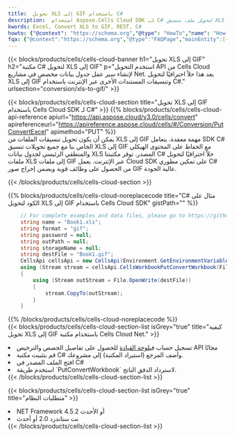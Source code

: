 ```yaml
---
title:  تحويل XLS إلى GIF باستخدام C#
description:  استخدام Aspose.Cells Cloud SDK لـ C# لتحويل ملف بتنسيق XLS إلى ملف بتنسيق GIF.
kwords: Excel, Convert XLS to GIF, REST, C#
howto: {"@context": "https://schema.org","@type": "HowTo","name": "How to convert XLS to GIF using the Cells Cloud Net library.","description": "How to convert XLS to GIF using the Cells Cloud Net library.","image": {"@type": "ImageObject"},"url": "/net/conversion/xls-to-gif/","step": [{ "@type": "HowToStep","name": "How to convert XLS to GIF using the Cells Cloud Net library. step 1", "image": {"@type": "ImageObject",},"url": "/net/conversion/xls-to-gif/","text": "Register an account at <a href='https://dashboard.aspose.cloud/'>Dashboard</a> to get free API quota & authorization details",},{ "@type": "HowToStep","name": "How to convert XLS to GIF using the Cells Cloud Net library. step 1", "image": {"@type": "ImageObject",},"url": "/net/conversion/xls-to-gif/","text": "Install C# library and add the reference (import the library) to your project.",},{ "@type": "HowToStep","name": "How to convert XLS to GIF using the Cells Cloud Net library. step 1", "image": {"@type": "ImageObject",},"url": "/net/conversion/xls-to-gif/","text": "Open the source file in C#",},{ "@type": "HowToStep","name": "How to convert XLS to GIF using the Cells Cloud Net library. step 1", "image": {"@type": "ImageObject",},"url": "/net/conversion/xls-to-gif/","text": "Use the `PutConvertWorkbook` method to retrieve the resulting stream.",}, ],"supply": {"@type": "HowToSupply","name": "document"},"tool": [{"@type": "HowToTool","name": "Visual Studio, Visual Studio Code, Rider "},{"@type": "HowToTool","name": "Aspose Cells"}],"totalTime": "PT6M"}
fqa: {"@context":"https://schema.org","@type":"FAQPage","mainEntity":[{"@type":"Question","name":"Why convert file formats in C# using REST API?","acceptedAnswer":{"@type":"Answer","text":"Documents are encoded in many ways, and some files may be incompatible with the software you use. To open and read such files, just convert them to appropriate file formats.<br/><ol><li>Install .NET SDK and add the reference (import the library) to your project.</li><li>Open the source file in C# using REST API.</li><li>Call the PutConvertWorkbookRequest() method, passing an output filename with required extension.</li><li>Get the result of conversion as a separate file.</li></ol>"}},{"@type":"Question","name":"What file formats can I convert with your C# library?","acceptedAnswer":{"@type":"Answer","text":"We support a variety of file formats for conversion using .NET library, including XLSX, Excel, xls , PDF, CSV, HTML, Markdown, XML, PNG, JPG, TIFF, Json, TXT and many more."}},{"@type":"Question","name":"What is the maximum allowed file size for conversion using this .NET library?","acceptedAnswer":{"@type":"Answer","text":"There are no file size limits for format conversions using .NET library."}}]}
---
```

{{< blocks/products/cells/cells-cloud-banner h1="تحويل XLS إلى GIF" h2="مكتبة C# لتحويل XLS إلى GIF" p="استخدم التحويل API من Cells Cloud لإنشاء سير عمل جدول بيانات مخصص في مشاريع Net. يعد هذا حلاً احترافيًا لتحويل XLS إلى GIF وتنسيقات المستندات الأخرى عبر الإنترنت باستخدام C#." urlsection="conversion/xls-to-gif/" >}}

{{< blocks/products/cells/cells-cloud-section title="تحويل XLS إلى GIF باستخدام Cells Cloud SDK لـ C#" >}}
{{% blocks/products/cells/cells-cloud-api-reference apiurl="https://api.aspose.cloud/v3.0/cells/convert" apireferenceurl="https://apireference.aspose.cloud/cells/#/Conversion/PutConvertExcel" apimethod="PUT" %}}
<br/>
يمكن أن يكون تحويل تنسيقات الملفات من XLS إلى GIF مهمة معقدة. يتعامل SDK C# الخاص بنا مع جميع تحويلات تنسيق XLS إلى GIF مع الحفاظ على المحتوى الهيكلي والمنطقي الرئيسي لجدول بيانات XLS المصدر. توفر مكتبتنا C# حلاً احترافيًا لتحويل ملفات XLS إلى ملفات GIF عبر الإنترنت. يعمل Cloud SDK على تمكين مطوري C# من الحصول على وظائف قوية ويضمن إخراج صور GIF عالية الجودة.

{{< /blocks/products/cells/cells-cloud-section >}}

{{% blocks/products/cells/cells-cloud-noreplacecode title="C# مثال على الكود لتحويل XLS إلى GIF باستخدام Cells Cloud SDK" gistPath="" %}}
 
```cs
    // For complete examples and data files, please go to https://github.com/aspose-cells-cloud/aspose-cells-cloud-dotnet/
    string name = "Book1.xls";
    string format = "gif";
    string password = null;
    string outPath = null;
    string storageName = null;
    string destFile = "Book1.gif";
    CellsApi cellsApi = new CellsApi(Environment.GetEnvironmentVariable("ProductClientId"), Environment.GetEnvironmentVariable("ProductClientSecret"));
    using (Stream stream = cellsApi.CellsWorkbookPutConvertWorkbook(File.OpenRead(name), format, password, outPath, storageName))
    {
        using (Stream outStream = File.OpenWrite(destFile))
        {
            stream.CopyTo(outStream);
        }
    }
```
 
{{% /blocks/products/cells/cells-cloud-noreplacecode %}}
<br/>
{{< blocks/products/cells/cells-cloud-section-list isGrey="true" title="كيفية تحويل XLS إلى GIF باستخدام مكتبة Cells Cloud Net." >}}
<li> تسجيل حساب في<a href="https://dashboard.aspose.cloud/">لوحة القيادة</a> للحصول على تفاصيل الحصص والترخيص API مجانًا</li>
<li>قم بتثبيت مكتبة C# وأضف المرجع (استيراد المكتبة) إلى مشروعك.</li>
<li>افتح الملف المصدر في C#</li>
<li>استخدم طريقة `PutConvertWorkbook` لاسترداد الدفق الناتج.</li>
{{< /blocks/products/cells/cells-cloud-section-list >}}

{{< blocks/products/cells/cells-cloud-section-list isGrey="true" title="متطلبات النظام" >}}
<li>NET Framework 4.5.2 أو الأحدث</li>
<li>نت ستاندرد 2.0 أو أحدث</li>
{{< /blocks/products/cells/cells-cloud-section-list >}}
